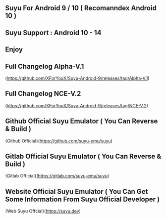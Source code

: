 ## Suyu For Android 9 / 10 ( Recomanndex Android 10 )
## Suyu Support : Android 10 - 14
## Enjoy 

## Full Changelog Alpha-V.1 ##
(https://github.com/XForYouX/Suyu-Android-9/releases/tag/Alpha-V.1)

## Full Changelog NCE-V.2 ##
(https://github.com/XForYouX/Suyu-Android-9/releases/tag/NCE-V.2)

## Github Official Suyu Emulator ( You Can Reverse & Build )
{Github Official}(https://github.com/suyu-emu/suyu)

## Gitlab Official Suyu Emulator ( You Can Reverse & Build )
{Gitlab Official}(https://gitlab.com/suyu-emu/suyu)

## Website Official Suyu Emulator ( You Can Get Some Information From Suyu Official Developer )
{Web Suyu Offcial}(https://suyu.dev)
